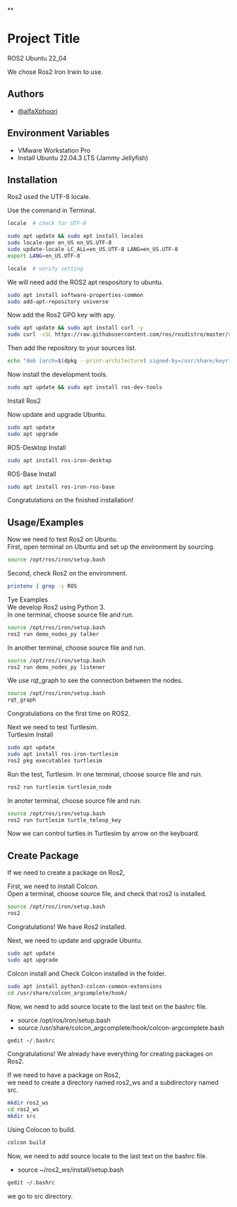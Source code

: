 
**
# Project Title

ROS2 Ubuntu 22_04

We chose Ros2 Iron Irwin to use.
## Authors

- [@alfaXphoori](https://www.github.com/alfaXphoori)


## Environment Variables

- VMware Workstation Pro
- Install Ubuntu 22.04.3 LTS (Jammy Jellyfish)


## Installation
 
Ros2 used the UTF-8 locale.

Use the command in Terminal. 

```bash
locale  # check for UTF-8

sudo apt update && sudo apt install locales
sudo locale-gen en_US en_US.UTF-8
sudo update-locale LC_ALL=en_US.UTF-8 LANG=en_US.UTF-8
export LANG=en_US.UTF-8

locale  # verify setting
```

We will need add the ROS2 apt respository to ubuntu.

```bash
sudo apt install software-properties-common
sudo add-apt-repository universe
```

Now add the Ros2 GPG key with apy.
```bash
sudo apt update && sudo apt install curl -y
sudo curl -sSL https://raw.githubusercontent.com/ros/rosdistro/master/ros.key -o /usr/share/keyrings/ros-archive-keyring.gpg
```

Then add the repository to your sources list.
```bash 
echo "deb [arch=$(dpkg --print-architecture) signed-by=/usr/share/keyrings/ros-archive-keyring.gpg] http://packages.ros.org/ros2/ubuntu $(. /etc/os-release && echo $UBUNTU_CODENAME) main" | sudo tee /etc/apt/sources.list.d/ros2.list > /dev/null
```

Now install the development tools.
```bash
sudo apt update && sudo apt install ros-dev-tools
```

Install Ros2

Now update and upgrade Ubuntu.
```bash
sudo apt update
sudo apt upgrade
```

ROS-Desktop Install
```bash
sudo apt install ros-iron-desktop
```

ROS-Base Install
```bash
sudo apt install ros-iron-ros-base
```

Congratulations on the finished installation! 
## Usage/Examples

Now we need to test Ros2 on Ubuntu.\
First, open terminal on Ubuntu and set up the environment by sourcing.
```bash
source /opt/ros/iron/setup.bash
```

Second, check Ros2 on the environment.
```bash
printenv | grep -i ROS
```

Tye Examples\
We develop Ros2 using Python 3.\
In one terminal, choose source file and run.
```bash
source /opt/ros/iron/setup.bash
ros2 run demo_nodes_py talker
```

In another terminal, choose source file and run.
```bash
source /opt/ros/iron/setup.bash
ros2 run demo_nodes_py listener
```

We use rqt_graph to see the connection between the nodes.
```bash
source /opt/ros/iron/setup.bash
rqt_graph
```
Congratulations on the first time on ROS2.

Next we need to test Turtlesim.\
Turtlesim Install
```bash
sudo apt update
sudo apt install ros-iron-turtlesim 
ros2 pkg executables turtlesim
```

Run the test, Turtlesim.
In one terminal, choose source file and run.
```bash
ros2 run turtlesim turtlesim_node
```

In anoter terminal, choose source file and run.
```bash
source /opt/ros/iron/setup.bash
ros2 run turtlesim turtle_teleop_key
```

Now we can control turtles in Turtlesim by arrow on the keyboard.
## Create Package
If we need to create a package on Ros2,

First, we need to install Colcon.\
Open a terminal, choose source file, and check that ros2 is installed.

```bash
source /opt/ros/iron/setup.bash
ros2
```

Congratulations! We have Ros2 installed.  

Next, we need to update and upgrade Ubuntu.

```bash
sudo apt update
sudo apt upgrade
```

Colcon install and Check Colcon installed in the folder.
```bash
sudo apt install python3-colcon-common-extensions
cd /usr/share/colcon_argcomplete/hook/
```
Now, we need to add source locate to the last text on the bashrc file.

- source /opt/ros/iron/setup.bash
- source /usr/share/colcon_argcomplete/hook/colcon-argcomplete.bash

```bash
gedit ~/.bashrc
```

Congratulations! We already have everything for creating packages on Ros2.

If we need to have a package on Ros2, \
we need to create a directory named ros2_ws and a subdirectory named src.
```bash
mkdir ros2_ws
cd ros2_ws
mkdir src
```
Using Colocon to build.
```bash
colcon build
```
Now, we need to add source locate to the last text on the bashrc file.
- source ~/ros2_ws/install/setup.bash
 ```bash
gedit ~/.bashrc
```
we go to src directory.
